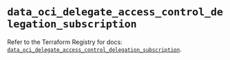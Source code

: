 # `data_oci_delegate_access_control_delegation_subscription`

Refer to the Terraform Registry for docs: [`data_oci_delegate_access_control_delegation_subscription`](https://registry.terraform.io/providers/oracle/oci/7.19.0/docs/data-sources/delegate_access_control_delegation_subscription).
